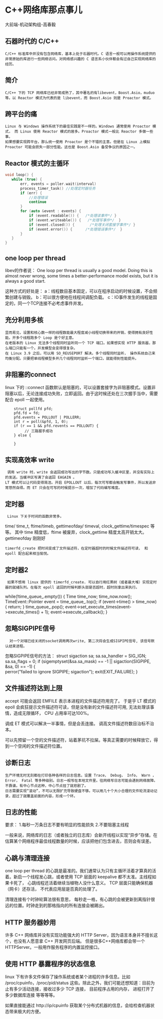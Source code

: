 # C++网络库那点事儿

<p> 大前端-机动架构组-高春毅 </p>

## 石器时代的 C/C++
    
    C/C++ 标准库中并没有包含网络库，基本上处于石器时代。C 语言一般可以用操作系统提供的非常原始的库进行一些网络访问。对网络感兴趣的 C 语言系小伙伴都会有过自己实现网络库的经历。
    
    
## 简介
    C/C++ 下的 TCP 网络库已经非常成熟了，其中著名的有libevent，Boost.Asio，muduo 等。以 Reactor 模式为代表的是 libevent，而 Boost.Asio 则是 Proactor 模式。

## 跨平台的痛
    Linux 与 Windows 操作系统下的最佳实践是不一样的。Windows 通常使用 Proactor 模式， 而 Linux 使用 Reactor 模式的居多。Proactor 模式一般比 Reactor 多做一些事。 
    如果想要实现跨平台，那么统一使用 Proactor 是个不错的主意。但是在 Linux 上模拟 Proactor 可能会损失一部分性能。这也是 Boost.Asio 备受争议的原因之一。
    
    
 ## Reactor 模式的主循环
 
 ```c
 void loop() {
    while (true) {
        err, events = poller.wait(interval)
        process_timer_task() //处理定时器任务
        if (err) {
            //处理错误
            continue
        } 
        for (auto &event : events) {
            if (event.readable()) {   /*处理读事件*/ }
            if (event.writeable()) {   /*处理写事件*/  }
            if (event.closed()) {       /*处理关闭套接字事件*/ }
            if (event.error()) {      /*处理错误事件*/  }
        }
    }
}
 ```
 
 ## one loop per thread
 
 libev的作者说：
    One loop per thread is usually a good model. Doing this is almost never wrong, some times a better-performance model exists, but it is always a good start.

这种方式的好处是：
a：线程数目基本固定，可以在程序启动的时候设置，不会频繁创建与销毁。
b：可以很方便地在线程间调配负载。
c：IO事件发生的线程是固定的，同一个TCP连接不必考虑事件并发。

## 充分利用多核

    显而易见，设置和核心数一样的线程数能最大程度减小线程切换带来的开销，使得拥有良好性能。开多个线程跑多个 Loop 是个好主意。
    在老版本的 Linux 无法多个线程同时监听同一个 TCP 端口。如果想实现 HTTP 服务器，那么端口只能有一个。并发模型会变得很复杂。
    在 Linux 3.9 之后，可以用 SO_REUSEPORT 解决。多个线程同时监听， 操作系统自己来均衡分配。只要把单线程模型多开几个线程同时监听一个端口，就能得到性能提升。
    
## 非阻塞的connect

   linux 下的 ::connect 函数默认是阻塞的，可以设置套接字为非阻塞模式。设置非阻塞以后，无论连接成功失败，立即返回。由于这时候还处在三次握手当中，需要配合 epoll 一起使用。
```
    struct pollfd pfd;
    pfd.fd = fd;
    pfd.events = POLLOUT | POLLERR;
    int r = poll(&pfd, 1, 0);
    if (r == 1 && pfd.revents == POLLOUT) {
         // 三路握手成功       
    } else {

    }
 ```
 
 ## 实现高效率 write
 
     调用 write 时，write 会返回成功写出的字节数。只是成功写入缓冲区里，并没有实际上的发送。当缓冲区写满了会返回 EAGAIN 。
    LT 模式可以让代码变得简洁。开启 EPOLLOUT 以后，每次可写都会触发写事件，所以发送非常悠然自得。而 ET 只会在可写的时候提示一次，增加了代码编写难度。
    
  
 ## 定时器
 
     Linux 下关于时间的函数非常多。
time/ time_t,
ftime/timeb, 
gettimeofday/ timeval, 
clock_gettime/timespec 等等。
    其中 time 精度低，ftime 被废弃，clock_gettime 精度太高开销太大。 gettimeofday 刚刚好

    timerfd_create 把时间变成了文件描述符，在定时器超时的时候文件描述符可读， 和 epoll 配合起来相当愉悦。
    
  ## 定时器2
  
     如果不想用 linux 提供的 timerfd_create. 可以自行用红黑树（或者最大堆）实现定时器的就绪队列。在每次 epoll 返回的时候判断头部是否超时，超时则拿出来执行。

 while(!time_queue_.empty()) {
        Time time_now;
        time_now.now();
        TimeEvent::Pointer event = time_queue_.top();
        if (event->time() > time_now) {
            return;
        }
        time_queue_.pop();
        event->set_execute_times(event->execute_times() + 1);
        event->execute_callback();
    }
    
  ## 忽略SIGPIPE信号
  
      对一个对端已经关闭的socket调用两次write, 第二次将会生成SIGPIPE信号, 该信号默认结束进程。

忽略SIGPIPE信号的方法：
struct sigaction sa;
sa.sa_handler = SIG_IGN;
sa.sa_flags = 0;
if (sigemptyset(&sa.sa_mask) == -1 ||  sigaction(SIGPIPE, &sa, 0) == -1) {  
    perror("failed to ignore SIGPIPE; sigaction");
    exit(EXIT_FAILURE);
}

## 文件描述符达到上限
   accept 可能会返回 EMFILE 表示本进程的文件描述符用完了。 于是乎 LT 模式的 epoll 会疯狂提示文件描述符可读，但是没有新的文件描述符可用, 无法处理该事情，造成无限循环， CPU 占用率可达100%。

调成 ET 模式可以解决一半事情，但是会丢连接。 调高文件描述符数目治标不治本。

可以先预留一个空的文件描述符，站着茅坑不拉屎。等真正需要的时候释放它，得到一个空闲的文件描述符位置。

## 诊断日志

    生产环境无时无刻都在打印各种各样的日志信息。设置 Trace， Debug， Info， Warn ，Error， Fatal 等多种级别。日志一般写在本地文件里。往网络写日志可能会遇到网络故障。不靠谱。有中心节点这种，中心节点挂了就悲剧了。
    日志需要实现“滚动”，不可以无限扩充导致硬盘不够。可以用几十个大小合理的文件轮流滚动记录，超过了就覆盖前面的内容，形成一个环。
    
    
## 日志的性能

要求：
    1.每秒一万条日志不要有明显的性能损失
    2.不要阻塞主线程

   
  一般来说，网络库的日志（或者独立的日志库）会新开线程以实现“异步”存储。在估算某个网络程序最佳线程数量的时候，应该把他们包含进去，否则会有误差。
  
  
## 心跳与清理连接

  one loop per thread 的心跳是最准的。我们通常认为只有主循环活着才算真的活着。新启一个线程发心跳，或者使用 TCP 层面的 keepalive 都不太准。主线程如果卡死了， 心跳线程还活着继续当植物人没什么意义。 TCP 层面只能确保机器（网卡）还存活， 不代表应用层是否真的处理了。

  清理连接有个时钟轮算法很有意思， 每秒走一格，有心跳的会被更新到离指针很远的位置。时钟走到的那格指向的所有连接会被踢出。
   
 ## HTTP 服务器妙用
 
  许多 C++ 网络库并没有实现功能强大的 HTTP Server，因为语言本身并不擅长这个，也没有人愿意拿 C++ 开发网页后端。
但是很多C++网络库都会带一个 HTTPServer。一般用作服务程序的内置监控接口。
   
   
## 使用 HTTP 暴露程序的状态信息
   
  linux 下有许多文件保存了操作系统或者某个进程的许多信息。比如 /proc/cpuinfo，/proc/pid/status 这些。除此之外，我们可能还想知道：目前为止有多少活动连接，接收过多少 TCP 连接， 目前程序占用的内存， 进程打开了多少数据库连接 等等等等。

如果直接能通过 http://ip/cpuinfo 获取某个分布式机器的信息，会给检查机器状态带来极大的方便。
